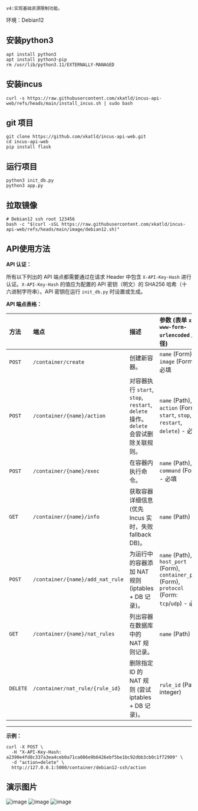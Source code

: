 ~~~
v4:实现基础资源限制功能。
~~~

环境：Debian12

## 安装python3
~~~
apt install python3
apt install python3-pip
rm /usr/lib/python3.11/EXTERNALLY-MANAGED
~~~

## 安装incus
~~~
curl -s https://raw.githubusercontent.com/xkatld/incus-api-web/refs/heads/main/install_incus.sh | sudo bash
~~~

## git 项目
~~~
git clone https://github.com/xkatld/incus-api-web.git
cd incus-api-web
pip install flask
~~~

## 运行项目
~~~
python3 init_db.py
python3 app.py
~~~

## 拉取镜像
~~~
# Debian12 ssh root 123456
bash -c "$(curl -sSL https://raw.githubusercontent.com/xkatld/incus-api-web/refs/heads/main/image/debian12.sh)"
~~~

## API使用方法

**API 认证：**

所有以下列出的 API 端点都需要通过在请求 Header 中包含 `X-API-Key-Hash` 进行认证。`X-API-Key-Hash` 的值应为配置的 API 密钥（明文）的 SHA256 哈希（十六进制字符串）。API 密钥在运行 `init_db.py` 时设置或生成。

**API 端点表格：**

| 方法     | 端点                             | 描述                                       | 参数 (表单 `x-www-form-urlencoded` / 路径)                               | 成功响应 (Status) | 主要错误响应 (Status)        |
| :------- | :------------------------------- | :----------------------------------------- | :----------------------------------------------------------------------- | :---------------- | :--------------------------- |
| `POST`   | `/container/create`              | 创建新容器。                               | `name` (Form), `image` (Form) - 必填                                     | `200 OK`          | `400`, `401`, `409`, `500`   |
| `POST`   | `/container/{name}/action`       | 对容器执行 `start`, `stop`, `restart`, `delete` 操作。`delete` 会尝试删除关联规则。 | `name` (Path), `action` (Form: `start`, `stop`, `restart`, `delete`) - 必填 | `200 OK`          | `400`, `401`, `500`          |
| `POST`   | `/container/{name}/exec`         | 在容器内执行命令。                         | `name` (Path), `command` (Form) - 必填                                   | `200 OK`          | `400`, `401`, `500`          |
| `GET`    | `/container/{name}/info`         | 获取容器详细信息 (优先 Incus 实时，失败 fallback DB)。 | `name` (Path)                                                            | `200 OK`          | `401`, `404`                 |
| `POST`   | `/container/{name}/add_nat_rule` | 为运行中的容器添加 NAT 规则 (iptables + DB 记录)。 | `name` (Path), `host_port` (Form), `container_port` (Form), `protocol` (Form: `tcp`/`udp`) - 必填 | `200 OK` (含Warning可能) | `400`, `401`, `404`, `500`   |
| `GET`    | `/container/{name}/nat_rules`    | 列出容器在数据库中的 NAT 规则记录。        | `name` (Path)                                                            | `200 OK`          | `401`, `500`                 |
| `DELETE` | `/container/nat_rule/{rule_id}`  | 删除指定 ID 的 NAT 规则 (尝试 iptables + DB 记录)。 | `rule_id` (Path, integer)                                                | `200 OK` (含Warning可能) | `401`, `500`                 |

---

**示例：**
~~~
curl -X POST \
  -H "X-API-Key-Hash: a2390e4fd8c337a3ea4ceb0a71ca086e9b6426ebf5be1bc92dbb3cb0c1f72909" \
  -d "action=delete" \
  http://127.0.0.1:5000/container/debian12-ssh/action
~~~

## 演示图片
![image](https://github.com/user-attachments/assets/a38f22e6-b3a9-4904-a462-22f265fa90e7)
![image](https://github.com/user-attachments/assets/1f784245-d323-47f7-b7c5-4c7c738e845c)
![image](https://github.com/user-attachments/assets/1924aa49-0873-4161-aedd-c10861bea988)
